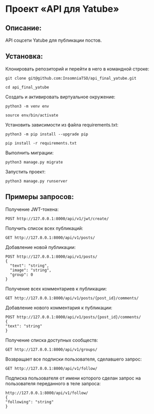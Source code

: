 # __Проект «API для Yatube»__

## __Описание__:

API соцсети Yatube для публикации постов.

## __Установка__:

Клонировать репозиторий и перейти в него в командной строке:

```
git clone git@github.com:InsomniaTSO/api_final_yatube.git
```

```
cd api_final_yatube
```

Cоздать и активировать виртуальное окружение:

```
python3 -m venv env
```

```
source env/bin/activate
```

Установить зависимости из файла requirements.txt:

```
python3 -m pip install --upgrade pip
```

```
pip install -r requirements.txt
```

Выполнить миграции:

```
python3 manage.py migrate
```

Запустить проект:

```
python3 manage.py runserver
```

## __Примеры запросов__:

Получение JWT-токена:

```
POST http://127.0.0.1:8000/api/v1/jwt/create/
```

Получить список всех публикаций:

```
GET http://127.0.0.1:8000/api/v1/posts/
```

Добавление новой публикации:

```
POST http://127.0.0.1:8000/api/v1/posts/
{
  "text": "string",
  "image": "string",
  "group": 0
}
```

Получение всех комментариев к публикации:

```
GET http://127.0.0.1:8000/api/v1/posts/{post_id}/comments/
```

Добавление нового комментария к публикации:

```
POST http://127.0.0.1:8000/api/v1/posts/{post_id}/comments/
{
"text": "string"
}
```

Получение списка доступных сообществ:

```
GET http://127.0.0.1:8000/api/v1/groups/
```

Возвращает все подписки пользователя, сделавшего запрос:

```
GET http://127.0.0.1:8000/api/v1/follow/
```

Подписка пользователя от имени которого сделан запрос на пользователя переданного в теле запроса:
```
http://127.0.0.1:8000/api/v1/follow/
{
"following": "string"
}
```
